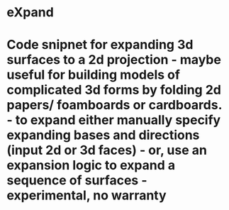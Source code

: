 # eXpand
# Code snipnet for expanding 3d surfaces to a 2d projection - maybe useful for building models of complicated 3d forms by folding 2d papers/ foamboards or cardboards. - to expand either manually specify expanding bases and directions (input 2d or 3d faces) - or, use an expansion logic to expand a sequence of surfaces - experimental, no warranty
